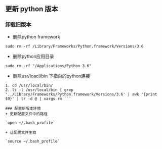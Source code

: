 ## 更新 python 版本
### 卸载旧版本
+ 删除python framework

` sudo rm -rf /Library/Frameworks/Python.framework/Versions/3.6 `

+ 删除python应用目录

` sudo rm -rf "/Applications/Python 3.6" `

+ 删除usr/loacl/bin 下指向的python连接

```
1. cd /usr/local/bin/ 
2. ls -l /usr/local/bin | grep '../Library/Frameworks/Python.framework/Versions/3.6' | awk '{print $9}' | tr -d @ | xargs rm ```

### 配置新版本环境
+ 更新配置文件中的路径

`open ~/.bash_profile`

+ 让配置文件生效

`source ~/.bash_profile`
